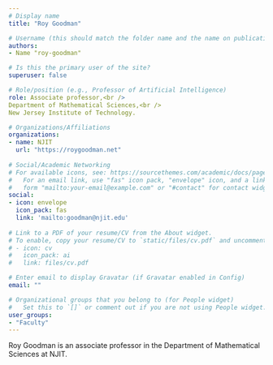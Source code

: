 ```yaml
---
# Display name
title: "Roy Goodman"

# Username (this should match the folder name and the name on publications)
authors:
- Name "roy-goodman"

# Is this the primary user of the site?
superuser: false

# Role/position (e.g., Professor of Artificial Intelligence)
role: Associate professor,<br />
Department of Mathematical Sciences,<br />
New Jersey Institute of Technology.

# Organizations/Affiliations
organizations:
- name: NJIT
  url: "https://roygoodman.net"
  
# Social/Academic Networking
# For available icons, see: https://sourcethemes.com/academic/docs/page-builder/#icons
#   For an email link, use "fas" icon pack, "envelope" icon, and a link in the
#   form "mailto:your-email@example.com" or "#contact" for contact widget.
social:
- icon: envelope
  icon_pack: fas
  link: 'mailto:goodman@njit.edu'  
  
# Link to a PDF of your resume/CV from the About widget.
# To enable, copy your resume/CV to `static/files/cv.pdf` and uncomment the lines below.
# - icon: cv
#   icon_pack: ai
#   link: files/cv.pdf

# Enter email to display Gravatar (if Gravatar enabled in Config)
email: ""

# Organizational groups that you belong to (for People widget)
#   Set this to `[]` or comment out if you are not using People widget.  
user_groups:
- "Faculty"
---
```


Roy Goodman is an associate professor in the Department of Mathematical Sciences at NJIT.
